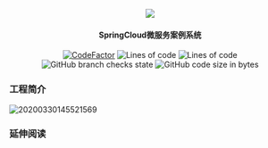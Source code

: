
<p align="center">
<img src = "https://user-images.githubusercontent.com/39553613/145566584-494920e6-bdac-4c23-985d-9d00187c90e1.jpg">
</p>

<h4 align="center">SpringCloud微服务案例系统</h4>

<p align="center">
<a href="https://www.codefactor.io/repository/github/caishangqi/SpringCloudNF"><img src="https://www.codefactor.io/repository/github/caishangqi/homeward-gemdeposit/badge" alt="CodeFactor" /></a>
<img alt="Lines of code" src="https://img.shields.io/tokei/lines/github/Caishangqi/SpringCloudNF">
<img alt="Lines of code" src="https://img.shields.io/badge/Spring-Cloud-green">
<img alt="GitHub branch checks state" src="https://img.shields.io/github/checks-status/Caishangqi/SpringCloudNF/master?label=build">
<img alt="GitHub code size in bytes" src="https://img.shields.io/github/languages/code-size/Caishangqi/SpringCloudNF">
</p>

### 工程简介
![20200330145521569](https://user-images.githubusercontent.com/39553613/149773259-0436b835-68d2-4b98-8d67-d1fe869a7a82.png)

### 延伸阅读

